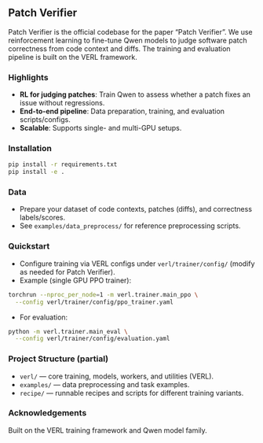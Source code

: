 ## Patch Verifier

Patch Verifier is the official codebase for the paper “Patch Verifier”. We use reinforcement learning to fine-tune Qwen models to judge software patch correctness from code context and diffs. The training and evaluation pipeline is built on the VERL framework.

### Highlights
- **RL for judging patches**: Train Qwen to assess whether a patch fixes an issue without regressions.
- **End-to-end pipeline**: Data preparation, training, and evaluation scripts/configs.
- **Scalable**: Supports single- and multi-GPU setups.

### Installation
```bash
pip install -r requirements.txt
pip install -e .
```

### Data
- Prepare your dataset of code contexts, patches (diffs), and correctness labels/scores.
- See `examples/data_preprocess/` for reference preprocessing scripts.

### Quickstart
- Configure training via VERL configs under `verl/trainer/config/` (modify as needed for Patch Verifier).
- Example (single GPU PPO trainer):
```bash
torchrun --nproc_per_node=1 -m verl.trainer.main_ppo \
  --config verl/trainer/config/ppo_trainer.yaml
```
- For evaluation:
```bash
python -m verl.trainer.main_eval \
  --config verl/trainer/config/evaluation.yaml
```

### Project Structure (partial)
- `verl/` — core training, models, workers, and utilities (VERL).
- `examples/` — data preprocessing and task examples.
- `recipe/` — runnable recipes and scripts for different training variants.


### Acknowledgements
Built on the VERL training framework and Qwen model family.


